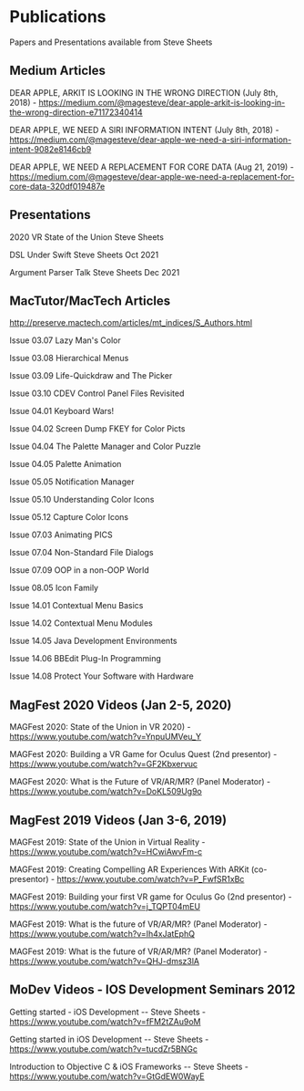 # Publications

Papers and Presentations available from Steve Sheets

## Medium Articles

DEAR APPLE, ARKIT IS LOOKING IN THE WRONG DIRECTION (July 8th, 2018) - https://medium.com/@magesteve/dear-apple-arkit-is-looking-in-the-wrong-direction-e71172340414

DEAR APPLE, WE NEED A SIRI INFORMATION INTENT (July 8th, 2018) - https://medium.com/@magesteve/dear-apple-we-need-a-siri-information-intent-9082e8146cb9

DEAR APPLE, WE NEED A REPLACEMENT FOR CORE DATA (Aug 21, 2019) - https://medium.com/@magesteve/dear-apple-we-need-a-replacement-for-core-data-320df019487e

## Presentations

2020 VR State of the Union Steve Sheets

DSL Under Swift Steve Sheets Oct 2021

Argument Parser Talk Steve Sheets Dec 2021

## MacTutor/MacTech Articles

http://preserve.mactech.com/articles/mt_indices/S_Authors.html

Issue 03.07    Lazy Man's Color

Issue 03.08    Hierarchical Menus

Issue 03.09    Life-Quickdraw and The Picker

Issue 03.10    CDEV Control Panel Files Revisited
 
Issue 04.01    Keyboard Wars!
 
Issue 04.02    Screen Dump FKEY for Color Picts
 
Issue 04.04    The Palette Manager and Color Puzzle 
 
Issue 04.05    Palette Animation

Issue 05.05    Notification Manager

Issue 05.10    Understanding Color Icons

Issue 05.12    Capture Color Icons

Issue 07.03    Animating PICS

Issue 07.04    Non-Standard File Dialogs

Issue 07.09    OOP in a non-OOP World

Issue 08.05    Icon Family

Issue 14.01    Contextual Menu Basics

Issue 14.02    Contextual Menu Modules

Issue 14.05    Java Development Environments

Issue 14.06    BBEdit Plug-In Programming

Issue 14.08    Protect Your Software with Hardware

## MagFest 2020 Videos  (Jan 2-5, 2020)

MAGFest 2020: State of the Union in VR 2020) - https://www.youtube.com/watch?v=YnpuUMVeu_Y

MAGFest 2020: Building a VR Game for Oculus Quest (2nd presentor) - https://www.youtube.com/watch?v=GF2Kbxervuc

MAGFest 2020: What is the Future of VR/AR/MR? (Panel Moderator) - https://www.youtube.com/watch?v=DoKL509Ug9o

## MagFest 2019 Videos  (Jan 3-6, 2019)

MAGFest 2019: State of the Union in Virtual Reality - https://www.youtube.com/watch?v=HCwiAwvFm-c

MAGFest 2019: Creating Compelling AR Experiences With ARKit (co-presentor) - https://www.youtube.com/watch?v=P_FwfSR1xBc

MAGFest 2019: Building your first VR game for Oculus Go (2nd presentor) - https://www.youtube.com/watch?v=j_TQPT04mEU

MAGFest 2019: What is the future of VR/AR/MR? (Panel Moderator) - https://www.youtube.com/watch?v=Ih4xJatEphQ

MAGFest 2019: What is the future of VR/AR/MR? (Panel Moderator)  - https://www.youtube.com/watch?v=QHJ-dmsz3lA

## MoDev Videos - IOS Development Seminars 2012

Getting started - iOS Development -- Steve Sheets - https://www.youtube.com/watch?v=fFM2tZAu9oM

Getting started in iOS Development -- Steve Sheets - https://www.youtube.com/watch?v=tucdZr5BNGc

Introduction to Objective C & iOS Frameworks -- Steve Sheets - https://www.youtube.com/watch?v=GtGdEW0WayE

